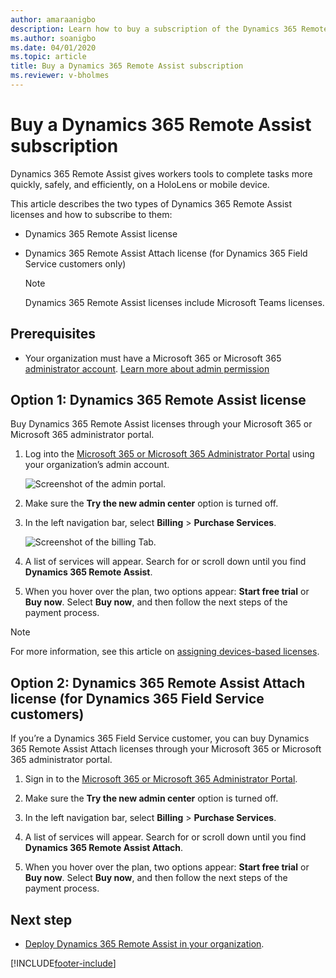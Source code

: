 ```yaml
---
author: amaraanigbo
description: Learn how to buy a subscription of the Dynamics 365 Remote Assist HoloLens and mobile apps.
ms.author: soanigbo
ms.date: 04/01/2020
ms.topic: article
title: Buy a Dynamics 365 Remote Assist subscription
ms.reviewer: v-bholmes
---
```


# Buy a Dynamics 365 Remote Assist subscription

Dynamics 365 Remote Assist gives workers tools to complete tasks more quickly, safely, and efficiently, on a HoloLens or mobile device. 

This article describes the two types of Dynamics 365 Remote Assist licenses and how to subscribe to them: 

- Dynamics 365 Remote Assist license 

- Dynamics 365 Remote Assist Attach license (for Dynamics 365 Field Service customers only) 

  > [!NOTE]
  > Dynamics 365 Remote Assist licenses include Microsoft Teams licenses. 
    
## Prerequisites 

- Your organization must have a Microsoft 365 or Microsoft 365 [administrator account](https://www.microsoft.com/microsoft-365/business/office-365-administration). [Learn more about admin permission](/office365/admin/admin-overview/admin-overview?view=o365-worldwide) 

## Option 1: Dynamics 365 Remote Assist license 

Buy Dynamics 365 Remote Assist licenses through your Microsoft 365 or Microsoft 365 administrator portal. 

1.	Log into the [Microsoft 365 or Microsoft 365 Administrator Portal](https://www.microsoft.com/microsoft-365/business/office-365-administration ) using your organization’s admin account.

    ![Screenshot of the admin portal.](./media/buy_1.png "Admin Portal")

2.	Make sure the **Try the new admin center** option is turned off.

3.	In the left navigation bar, select **Billing** > **Purchase Services**. 

    ![Screenshot of the billing Tab.](./media/buy_3.png "Billing Tab")

4.	A list of services will appear. Search for or scroll down until you find **Dynamics 365 Remote Assist**.

5.	When you hover over the plan, two options appear: **Start free trial** or **Buy now**. Select **Buy now**, and then follow the next steps of the payment process. 

> [!NOTE]
> For more information, see this article on [assigning devices-based licenses](/hololens/hololens2-deployment-guide#general-deployment-recommendations-and-instructions).
 
## Option 2: Dynamics 365 Remote Assist Attach license (for Dynamics 365 Field Service customers)

If you’re a Dynamics 365 Field Service customer, you can buy Dynamics 365 Remote Assist Attach licenses through your Microsoft 365 or Microsoft 365 administrator portal. 

1.	Sign in to the [Microsoft 365 or Microsoft 365 Administrator Portal](https://www.microsoft.com/microsoft-365/business/office-365-administration).
 
2.	Make sure the **Try the new admin center** option is turned off.
  
3.	In the left navigation bar, select **Billing** > **Purchase Services**. 
 
4.	A list of services will appear. Search for or scroll down until you find **Dynamics 365 Remote Assist Attach**.

5.	When you hover over the plan, two options appear: **Start free trial** or **Buy now**. Select **Buy now**, and then follow the next steps of the payment process. 

## Next step

- [Deploy Dynamics 365 Remote Assist in your organization](deploy-remote-assist.md).


[!INCLUDE[footer-include](../includes/footer-banner.md)]
